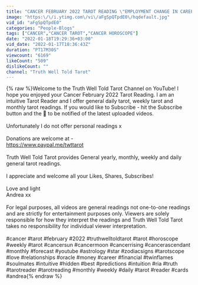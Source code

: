```yaml
---
title: "CANCER FEBRUARY 2022 TAROT READING \"EMPLOYMENT CHANGE IN CAREER! RESOLVING AN ISSUE IN LOVE\""
image: "https:\/\/i.ytimg.com\/vi\/aFgSpQTpdE0\/hqdefault.jpg"
vid_id: "aFgSpQTpdE0"
categories: "People-Blogs"
tags: ["CANCER","CANCER TAROT","CANCER HOROSCOPE"]
date: "2022-01-18T19:29:36+03:00"
vid_date: "2022-01-17T18:36:43Z"
duration: "PT17M30S"
viewcount: "6169"
likeCount: "509"
dislikeCount: ""
channel: "Truth Well Told Tarot"
---
```

{% raw %}Welcome to the Truth Well Told Tarot Channel on YouTube! I hope you enjoyed your Cancer February 2022 Tarot Reading. I am an intuitive Tarot Reader and I offer general daily tarot, weekly tarot and monthly tarot readings. If you would like to Subscribe - hit the Subscribe button and the 🔔 to be notified of the latest uploaded videos.<br /><br />Unfortunately I do not offer personal readings x<br /><br />Donations are welcome at -<br /><a rel="nofollow" target="blank" href="https://www.paypal.me/twttarot">https://www.paypal.me/twttarot</a><br /><br />Truth Well Told Tarot provides General yearly, monthly, weekly and daily general tarot readings.<br /><br />I appreciate and welcome all your Likes, Shares, Subscribes! <br /><br />Love and light<br />Andrea xx<br /><br />For legal purposes, all videos are general readings not one-to-one readings and are strictly for entertainment purposes only. Viewers are solely responsible for how they interpret the readings and Truth Well Told Tarot takes no responsibility for individual viewer interpretation. <br /><br />#cancer #tarot #february #2022 #truthwelltoldtarot #tarot #horoscope #weekly #tarot #cancersun #cancermoon #cancerrising #cancerascendant #monthly #forecast #youtube #astrology #star #zodiacsigns #tarotscope #love #relationships #oracle #money #career #financial #twinflames #soulmates #intuitive #hidden #best #predictions #intuition #ria #truth #tarotreader #tarotreading #monthly #weekly #daily #tarot #reader #cards #andrea{% endraw %}
